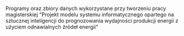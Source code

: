 Programy oraz zbiory danych wykorzystane przy tworzeniu pracy magisterskiej "Projekt modelu systemu informatycznego opartego na sztucznej inteligencji do prognozowania wydajności produkcji energii z użyciem odnawialnych źródeł energii"

